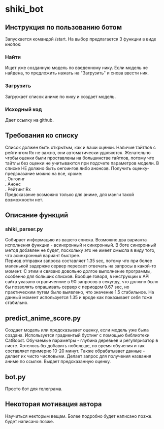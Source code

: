# shiki_bot
## Инструкция по пользованию ботом
Запускается командой /start. На выбор предлагается 3 функции в виде кнопок:
### Найти
Ищет уже созданную модель по введенному нику. Если модель не найдена, то предложить нажать на "Загрузить" и снова ввести ник.

### Загрузить
Загружает список аниме по нику и создает модель.
### Исходный код
Дает ссылку на github.
## Требования ко списку
Список должен быть открытым, как и ваши оценки. Наличие тайтлов с рейтингом Rx не важно, они автоматически удаляются. Желательно чтобы оценки были проставлены на большинстве тайтлов, потому что тайтлы без оценки не учитываются при подсчете параметров модели. В списке НЕ должно быть онгоингов либо анонсов. Получить оценку-предсказание можно на все, кроме:\
. Онгоинг\
. Анонс\
. Рейтинг Rx\
Предсказание возможно только для аниме, для манги такой возможности нет.
## Описание функций
### shiki_parser.py
Собирает информацию из вашего списка. Возможно два варианта исполнения функции - асинхронный и синхронный. В боте синхронный метод добавлен не будет, поскольку
это не имеет смысла в виду того, что асинхронный вариант быстрее. \
Период отправки запроса составляет 1.35 sec, потому что при более маленькой задержке сервер пересает отвечать на запросы в какой-то момент. 
С этим и связано довольно долгое выполнение программы, особенно для больших списков. Вообще говоря, в инструкции к API сайта указано ограниченние в 
90 запросов в секунду, что должно было бы позволять опрашивать сервер с периодом 0.67 sec, но практическим путем было выявлено, что значение 1.5 стабильное. 
На данный момент используется 1.35 и вроде как показывает себя тоже стабильно.
## predict_anime_score.py
Создает модель или предсказывает оценку, если модель уже была создана. Используется градиентый бустинг с помощью библиотеки CatBoost. Обучаемые параметры - глубина деревьев и регуляризатор в листе. 
Хотелось бы добавить побольше, но время обучения и так составляет примерно 10-20 минут. Также обрабатывает данные - делает их чисто числовыми. Делает запрос для получения названия аниме по ссылке. Выдает предсказанную оценку.
## bot.py
Просто бот для телеграма.
## Некоторая мотивация автора
Научиться некторым вещам.
Более подробно будет написано позже.
будет написано позже. 
